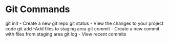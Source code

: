 # Git Commands

git init - Create a new git repo
git status - View the changes to your project code
git add -Add files to staging area
git commit - Create a new commit with files from staging area
git log - View recent commits
